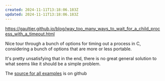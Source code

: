 ```yaml
---
created: 2024-11-11T13:18:06.183Z
updated: 2024-11-11T13:18:06.183Z
---
```

https://gaultier.github.io/blog/way_too_many_ways_to_wait_for_a_child_process_with_a_timeout.html

Nice tour through a bunch of options for timing out a process in C, considering a bunch of options that are more or less portable.

It's pretty unsatisfying that in the end, there is no great general solution to what seems like it should be a simple problem.

The [source for all examples](https://github.com/gaultier/c/tree/master/ueb) is on github